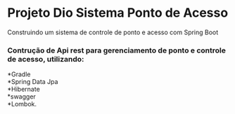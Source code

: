 # Projeto Dio Sistema Ponto de Acesso
Construindo um sistema de controle de ponto e acesso com Spring Boot

<h3>Contrução de Api rest para gerenciamento de ponto e controle de acesso, utilizando:</h3
*Java <br>
*Gradle <br>
*Spring Data Jpa<br>
*Hibernate <br>
*swagger <br>
*Lombok.

